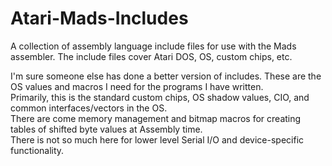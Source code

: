 # Atari-Mads-Includes
A collection of assembly language include files for use with the Mads assembler.  The include files cover Atari DOS, OS, custom chips, etc.

I'm sure someone else has done a better version of includes.  These are the OS values and macros I need for the programs I have written.   
Primarily, this is the standard custom chips, OS shadow values, CIO, and common interfaces/vectors in the OS.  
There are come memory management and bitmap macros for creating tables of shifted byte values at Assembly time.   
There is not so much here for lower level Serial I/O and device-specific functionality.
